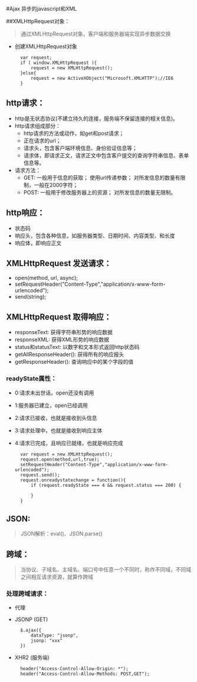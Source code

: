 #Ajax
异步的javascript和XML

##XMLHttpRequest对象：
> 通过XMLHttpRequest对象，客户端和服务器端实现异步数据交换

* 创建XMLHttpRequest对象

		var request;
		if ( window.XMLHttpRequest ){
			request = new XMLHttpRequest();
		}else{
			request = new ActiveXObject("Microsoft.XMLHTTP");//IE6
		}

## http请求：
* http是无状态协议(不建立持久的连接，服务端不保留连接的相关信息)。
* http请求组成部分：
	* http请求的方法或动作，如get和post请求；
	* 正在请求的url；
	* 请求头，包含客户端环境信息、身份验证信息等；
	* 请求体，即请求正文，请求正文中包含客户提交的查询字符串信息、表单信息等。
* 请求方法：
	* GET: 一般用于信息的获取； 使用url传递参数； 对所发信息的数量有限制，一般在2000字符；
	* POST: 一般用于修改服务器上的资源； 对所发信息的数量无限制。

## http响应：
* 状态码
* 响应头，包含各种信息，如服务器类型、日期时间、内容类型、和长度
* 响应体，即响应正文

## XMLHttpRequest 发送请求：
* open(method, url, async);
* setRequestHeader("Content-Type","application/x-www-form-urlencoded");
* send(string);

## XMLHttpRequest 取得响应：
* responseText: 获得字符串形势的响应数据
* responseXML:	获得XML形势的响应数据
* status和statusText: 以数字和文本形式返回http状态码
* getAllResponseHeader():	获得所有的响应报头
* getResponseHeader():	查询响应中的某个字段的值

### readyState属性：
* 0:请求未出世话，open还没有调用
* 1:服务器已建立，open已经调用
* 2:请求已接收，也就是接收到头信息
* 3:请求处理中，也就是接收到响应主体
* 4:请求已完成，且响应已就绪，也就是响应完成

		var request = new XMLHttpRequest();
		request.open(method,url,true);
		setRequestHeader("Content-Type","application/x-www-form-urlencoded");
		request.send();
		request.onreadystatechange = function(){
			if (request.readyState === 4 && request.status === 200) {
				
			}
		}
		
## JSON:
> JSON解析：eval()、JSON.parse()

## 跨域：
> 当协议、子域名、主域名、端口号中任意一个不同时，称作不同域，不同域之间相互请求资源，就算作跨域

### 处理跨域请求：
* 代理
* JSONP (GET)

		$.ajax({
			dataType: "jsonp",
			jsonp: "xxx"
		})
* XHR2	(服务端)

		header("Access-Control-Allow-Origin: *");
		header("Access-Control-Allow-Methods: POST,GET");




